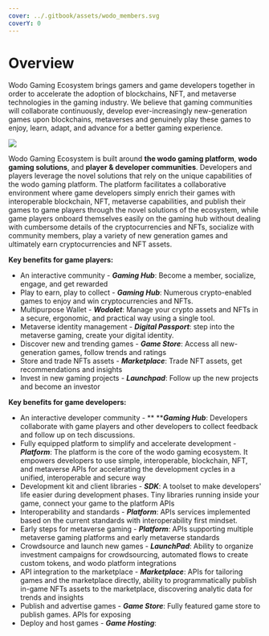 ```yaml
---
cover: ../.gitbook/assets/wodo_members.svg
coverY: 0
---
```


# Overview

Wodo Gaming Ecosystem brings gamers and game developers together in order to accelerate the adoption of blockchains, NFT, and metaverse technologies in the gaming industry. We believe that gaming communities will collaborate continuously, develop ever-increasingly new-generation games upon blockchains, metaverses and genuinely play these games to enjoy, learn, adapt, and advance for a better gaming experience.&#x20;

![](../.gitbook/assets/wodo\_gaming\_features\_diagram.jpg)

Wodo Gaming Ecosystem is built around **the wodo gaming platform**, **wodo gaming solutions**, and **player & developer communities**. Developers and players leverage the novel solutions that rely on the unique capabilities of the wodo gaming platform. The platform facilitates a collaborative environment where game developers simply enrich their games with interoperable blockchain, NFT, metaverse capabilities, and publish their games to game players through the novel solutions of the ecosystem, while game players onboard themselves easily on the gaming hub without dealing with cumbersome details of the cryptocurrencies and NFTs, socialize with community members, play a variety of new generation games and ultimately earn cryptocurrencies and NFT assets.

**Key benefits for game players:**

* An interactive community - _**Gaming Hub**_: Become a member, socialize, engage, and get rewarded&#x20;
* Play to earn, play to collect - _**Gaming Hub**_: Numerous crypto-enabled games to enjoy and win cryptocurrencies and NFTs.
* Multipurpose Wallet - _**Wodolet**_: Manage your crypto assets and NFTs in a secure, ergonomic, and practical way using a single tool.
* Metaverse identity management - _**Digital Passport**_: step into the metaverse gaming, create your digital identity.
* Discover new and trending games - _**Game Store**_: Access all new-generation games, follow trends and ratings
* Store and trade NFTs assets - _**Marketplace**_: Trade NFT assets, get recommendations and  insights
* Invest in new gaming projects - _**Launchpad**_: Follow up the new projects and become an investor

**Key benefits for game developers:**

* An interactive developer community - ** **_**Gaming Hub**_: Developers collaborate with game players and other developers to collect feedback and follow up on tech discussions.
* Fully equipped platform to simplify and accelerate development - _**Platform**_: The platform is the core of the wodo gaming ecosystem. It empowers developers to use simple, interoperable, blockchain, NFT, and metaverse APIs for accelerating the development cycles in a unified, interoperable and secure way
* Development kit and client libraries - _**SDK**_: A toolset to make developers' life easier during development phases. Tiny libraries running inside your game, connect your game to the platform APIs
* Interoperability and standards - _**Platform**_: APIs services implemented based on the current standards with interoperability first mindset.
* Early steps for metaverse gaming - _**Platform**_: APIs supporting multiple metaverse gaming platforms and early metaverse standards
* Crowdsource and launch new games - _**LaunchPad**_: Ability to organize investment campaigns for crowdsourcing, automated flows to create custom tokens, and wodo platform integrations&#x20;
* API integration to the marketplace - _**Marketplace**_: APIs for tailoring games and  the marketplace directly, ability to programmatically publish in-game NFTs assets to the marketplace, discovering analytic data for trends and insights
* Publish and advertise games - _**Game Store**_: Fully featured game store to publish games. APIs for exposing&#x20;
* Deploy and host games - _**Game Hosting**_:&#x20;
